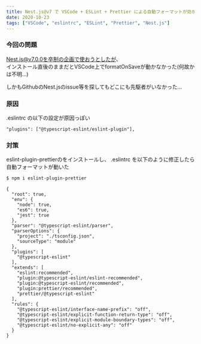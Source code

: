 ```yaml
---
title: Nest.js@v7 で VSCode + ESLint + Prettier による自動フォーマットが効かない & その対策
date: 2020-10-23
tags: ["VSCode", "eslintrc", "ESLint", "Prettier", "Nest.js"]
---
```


### 今回の問題

Nest.js@v7.0.0を卒制の企画で使おうとしたが、  
インストール直後のままだとVSCode上でformatOnSaveが動かなかった(何故かは不明...)

しかもGithubのNest.jsのissue等を探してもどこにも先駆者がいなかった…

### 原因

.eslintrc の以下の設定が原因っぽい

```json:title=.eslintrc
"plugins": ["@typescript-eslint/eslint-plugin"],
```

### 対策

eslint-plugin-prettierのをインストールし、
.eslintrc を以下のように修正したら自動フォーマットが動いた

```zsh
$ npm i eslint-plugin-prettier
```

```json:title=.eslintrc
{
  "root": true,
  "env": {
    "node": true,
    "es6": true,
    "jest": true
  },
  "parser": "@typescript-eslint/parser",
  "parserOptions": {
    "project": "./tsconfig.json",
    "sourceType": "module"
  },
  "plugins": [
    "@typescript-eslint"
  ],
  "extends": [
    "eslint:recommended",
    "plugin:@typescript-eslint/eslint-recommended",
    "plugin:@typescript-eslint/recommended",
    "plugin:prettier/recommended",
    "prettier/@typescript-eslint"
  ],
  "rules": {
    "@typescript-eslint/interface-name-prefix": "off",
    "@typescript-eslint/explicit-function-return-type": "off",
    "@typescript-eslint/explicit-module-boundary-types": "off",
    "@typescript-eslint/no-explicit-any": "off"
  }
}

```